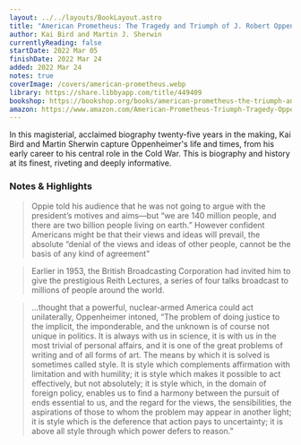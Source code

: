 ```yaml
---
layout: ../../layouts/BookLayout.astro
title: "American Prometheus: The Tragedy and Triumph of J. Robert Oppenheimer"
author: Kai Bird and Martin J. Sherwin
currentlyReading: false
startDate: 2022 Mar 05
finishDate: 2022 Mar 24
added: 2022 Mar 24
notes: true
coverImage: /covers/american-prometheus.webp
library: https://share.libbyapp.com/title/449409
bookshop: https://bookshop.org/books/american-prometheus-the-triumph-and-tragedy-of-j-robert-oppenheimer/9780375726262
amazon: https://www.amazon.com/American-Prometheus-Triumph-Tragedy-Oppenheimer/dp/0375726268
---
```


In this magisterial, acclaimed biography twenty-five years in the making, Kai Bird and Martin Sherwin capture Oppenheimer's life and times, from his early career to his central role in the Cold War. This is biography and history at its finest, riveting and deeply informative.

### Notes & Highlights
> Oppie told his audience that he was not going to argue with the president’s motives and aims—but “we are 140 million people, and there are two billion people living on earth.” However confident Americans might be that their views and ideas will prevail, the absolute “denial of the views and ideas of other people, cannot be the basis of any kind of agreement"

> Earlier in 1953, the British Broadcasting Corporation had invited him to give the prestigious Reith Lectures, a series of four talks broadcast to millions of people around the world.

> …thought that a powerful, nuclear-armed America could act unilaterally, Oppenheimer intoned, “The problem of doing justice to the implicit, the imponderable, and the unknown is of course not unique in politics. It is always with us in science, it is with us in the most trivial of personal affairs, and it is one of the great problems of writing and of all forms of art. The means by which it is solved is sometimes called style. It is style which complements affirmation with limitation and with humility; it is style which makes it possible to act effectively, but not absolutely; it is style which, in the domain of foreign policy, enables us to find a harmony between the pursuit of ends essential to us, and the regard for the views, the sensibilities, the aspirations of those to whom the problem may appear in another light; it is style which is the deference that action pays to uncertainty; it is above all style through which power defers to reason.”
